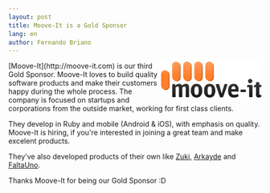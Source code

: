 ```yaml
---
layout: post
title: Moove-It is a Gold Sponsor
lang: en
author: Fernando Briano
---
```

<img src="/media/img/sponsors/moove-it.png" alt="Moove-It" style="float:right;"/>
[Moove-It](http://moove-it.com) is our third Gold Sponsor. Moove-It loves to build quality software products and make their customers happy during the whole process. The company is focused on startups and corporations from the outside market, working for first class clients.

They develop in Ruby and mobile (Android & iOS), with emphasis on quality. Moove-It is hiring, if you're interested in joining a great team and make excelent products.

They've also developed products of their own like [Zuki](http://www.zukiapp.com/), [Arkayde](http://arkayde.com/) and [FaltaUno](http://faltauno.com/).

Thanks Moove-It for being our Gold Sponsor :D

